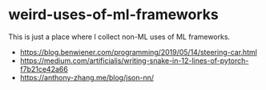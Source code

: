 # weird-uses-of-ml-frameworks

This is just a place where I collect non-ML uses of ML frameworks. 

- https://blog.benwiener.com/programming/2019/05/14/steering-car.html
- https://medium.com/artificialis/writing-snake-in-12-lines-of-pytorch-f7b21ce42a66
- https://anthony-zhang.me/blog/json-nn/ 
